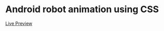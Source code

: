 # Android robot animation using CSS

[Live Preview](https://developer-vs.github.io/android_animation/)
